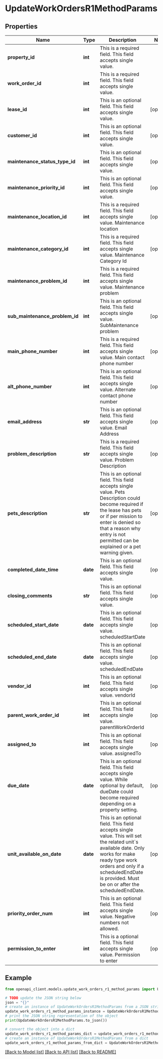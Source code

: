 # UpdateWorkOrdersR1MethodParams


## Properties

Name | Type | Description | Notes
------------ | ------------- | ------------- | -------------
**property_id** | **int** | This is a required field. This field accepts single value. | 
**work_order_id** | **int** | This is a required field. This field accepts single value. | 
**lease_id** | **int** |   This is an optional field. This field accepts single value. | [optional] 
**customer_id** | **int** |   This is an optional field. This field accepts single value. | [optional] 
**maintenance_status_type_id** | **int** | This is an optional field. This field accepts single value. | [optional] 
**maintenance_priority_id** | **int** | This is an optional field. This field accepts single value. | [optional] 
**maintenance_location_id** | **int** | This is a required field. This field accepts single value. Maintenance location | [optional] 
**maintenance_category_id** | **int** | This is a required field. This field accepts single value. Maintenance Category Id | [optional] 
**maintenance_problem_id** | **int** | This is a required field. This field accepts single value. Maintenance problem | 
**sub_maintenance_problem_id** | **int** | This is an optional field. This field accepts single value. SubMaintenance problem | [optional] 
**main_phone_number** | **int** | This is a required field. This field accepts single value. Main contact phone number | [optional] 
**alt_phone_number** | **int** | This is an optional field. This field accepts single value. Alternate contact phone number | [optional] 
**email_address** | **str** | This is an optional field. This field accepts single value. Email Address | [optional] 
**problem_description** | **str** | This is a required field. This field accepts single value. Problem Description | [optional] 
**pets_description** | **str** | This is an optional field. This field accepts single value. Pets Description could become required if the lease has pets or if per mission to enter is denied so that a reason why entry is not permitted can be explained or a pet warning given. | [optional] 
**completed_date_time** | **date** | This is an optional field. This field accepts single value. | [optional] 
**closing_comments** | **str** | This is an optional field. This field accepts single value. | [optional] 
**scheduled_start_date** | **date** | This is an optional field. This field accepts single value. scheduledStartDate | [optional] 
**scheduled_end_date** | **date** | This is an optional field. This field accepts single value. scheduledEndDate | [optional] 
**vendor_id** | **int** | This is an optional field. This field accepts single value. vendorId | [optional] 
**parent_work_order_id** | **int** | This is an optional field. This field accepts single value. parentWorkOrderId | [optional] 
**assigned_to** | **int** | This is an optional field. This field accepts single value. assignedTo | [optional] 
**due_date** | **date** | This is an optional field. This field accepts single value. While optional by default, dueDate could become required depending on a property setting. | [optional] 
**unit_available_on_date** | **date** | This is an optional field. This field accepts single value. This will set the related unit&#x60;s available date. Only works for make ready type work orders and only if a scheduledEndDate is provided. Must be on or after the scheduledEndDate. | [optional] 
**priority_order_num** | **int** |   This is an optional field. This field accepts single value. Negative numbers not allowed. | [optional] 
**permission_to_enter** | **int** | This is a optional field. This field accepts single value. Permission to enter | [optional] 

## Example

```python
from openapi_client.models.update_work_orders_r1_method_params import UpdateWorkOrdersR1MethodParams

# TODO update the JSON string below
json = "{}"
# create an instance of UpdateWorkOrdersR1MethodParams from a JSON string
update_work_orders_r1_method_params_instance = UpdateWorkOrdersR1MethodParams.from_json(json)
# print the JSON string representation of the object
print(UpdateWorkOrdersR1MethodParams.to_json())

# convert the object into a dict
update_work_orders_r1_method_params_dict = update_work_orders_r1_method_params_instance.to_dict()
# create an instance of UpdateWorkOrdersR1MethodParams from a dict
update_work_orders_r1_method_params_from_dict = UpdateWorkOrdersR1MethodParams.from_dict(update_work_orders_r1_method_params_dict)
```
[[Back to Model list]](../README.md#documentation-for-models) [[Back to API list]](../README.md#documentation-for-api-endpoints) [[Back to README]](../README.md)


